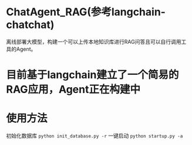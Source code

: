 # ChatAgent_RAG(参考langchain-chatchat)
离线部署大模型，构建一个可以上传本地知识库进行RAG问答且可以自行调用工具的Agent。

# 目前基于langchain建立了一个简易的RAG应用，Agent正在构建中

# 使用方法
初始化数据库
`python init_database.py -r`
一键启动
`python startup.py -a`
